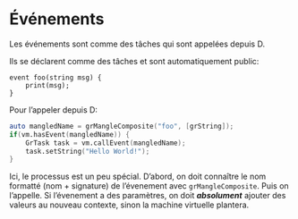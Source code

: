 # Événements

Les événements sont comme des tâches qui sont appelées depuis D.

Ils se déclarent comme des tâches et sont automatiquement public:
```grimoire
event foo(string msg) {
	print(msg);
}
```

Pour l’appeler depuis D:
```d
auto mangledName = grMangleComposite("foo", [grString]);
if(vm.hasEvent(mangledName)) {
    GrTask task = vm.callEvent(mangledName);
	task.setString("Hello World!");
}
```
Ici, le processus est un peu spécial.
D’abord, on doit connaître le nom formatté (nom + signature) de l’évenement avec `grMangleComposite`.
Puis on l’appelle.
Si l’évenement a des paramètres, on doit ***absolument*** ajouter des valeurs au nouveau contexte, sinon la machine virtuelle plantera.